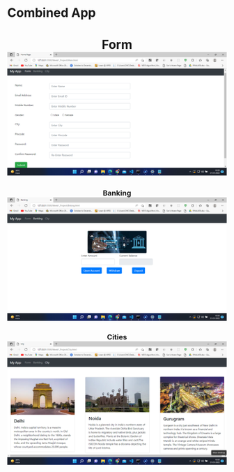 # Combined App
<h1 align="center">Form
  <img src="https://github.com/Anubhav2505/Mx-Player-Training/blob/main/Week1_Project/ScreenShots/Form.png">

</h1>
<h3 align="center">Banking
   <img src="https://github.com/Anubhav2505/Mx-Player-Training/blob/main/Week1_Project/ScreenShots/Banking.png">
</h3>
<h3 align="center">Cities
   <img src="https://github.com/Anubhav2505/Mx-Player-Training/blob/main/Week1_Project/ScreenShots/Cities.png">
</h3>
